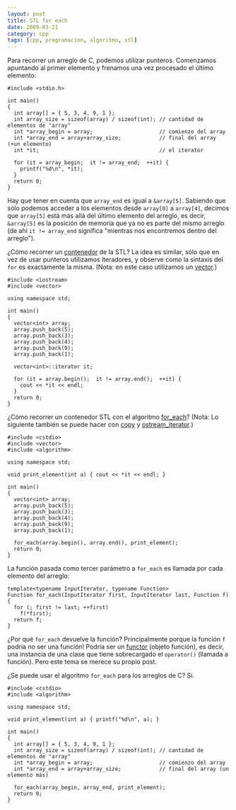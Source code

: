 ```yaml
---
layout: post
title: STL for each
date: 2009-03-21
category: cpp
tags: [cpp, programacion, algoritmo, stl]
---
```


Para recorrer un arreglo de C, podemos utilizar punteros.  Comenzamos
apuntando al primer elemento y frenamos una vez procesado el último
elemento:

    #include <stdio.h>

    int main()
    {
      int array[] = { 5, 3, 4, 9, 1 };
      int array_size = sizeof(array) / sizeof(int); // cantidad de elementos de "array"
      int *array_begin = array;                     // comienzo del array
      int *array_end = array+array_size;            // final del array (+un elemento)
      int *it;                                      // el iterator

      for (it = array_begin;  it != array_end;  ++it) {
        printf("%d\n", *it);
      }
      return 0;
    }

Hay que tener en cuenta que `array_end` es igual a
`&array[5]`. Sabiendo que sólo podemos acceder a los elementos desde
`array[0]` a `array[4]`, decimos que `array[5]` está más allá del
último elemento del arreglo, es decir, `&array[5]` es la posición de
memoria que ya no es parte del mismo arreglo (de ahí `it != array_end`
significa "mientras nos encontremos dentro del arreglo").

¿Cómo recorrer un
[contenedor](http://www.sgi.com/tech/stl/Container.html) de la STL? La
idea es similar, sólo que en vez de usar punteros utilizamos
iteradores, y observe como la sintaxis del `for` es exactamente la
misma. (Nota: en este caso utilizamos un
[vector](http://www.sgi.com/tech/stl/Vector.html).)

    #include <iostream>
    #include <vector>

    using namespace std;

    int main()
    {
      vector<int> array;
      array.push_back(5);
      array.push_back(3);
      array.push_back(4);
      array.push_back(9);
      array.push_back(1);

      vector<int>::iterator it;

      for (it = array.begin();  it != array.end();  ++it) {
        cout << *it << endl;
      }
      return 0;
    }

¿Cómo recorrer un contenedor STL con el algoritmo [for_each](http://www.sgi.com/tech/stl/for_each.html)?
(Nota: Lo siguiente también se puede hacer con [copy](http://www.sgi.com/tech/stl/copy.html) y
[ostream_iterator](http://www.sgi.com/tech/stl/ostream_iterator.html).)

    #include <cstdio>
    #include <vector>
    #include <algorithm>

    using namespace std;

    void print_element(int a) { cout << *it << endl; }

    int main()
    {
      vector<int> array;
      array.push_back(5);
      array.push_back(3);
      array.push_back(4);
      array.push_back(9);
      array.push_back(1);

      for_each(array.begin(), array.end(), print_element);
      return 0;
    }

La función pasada como tercer parámetro a `for_each` es llamada por cada elemento del arreglo:

    template<typename InputIterator, typename Function>
    Function for_each(InputIterator first, InputIterator last, Function f)
    {
      for (; first != last; ++first)
        f(*first);
      return f;
    }

¿Por qué `for_each` devuelve la función? Principalmente porque la
función `f` podría no ser una función! Podría ser un
[functor](http://www.sgi.com/tech/stl/functors.html) (objeto función),
es decir, una instancia de una clase que tiene sobrecargado el
`operator()` (llamada a función). Pero este tema se merece su
propio post.

¿Se puede usar el algoritmo `for_each` para los arreglos de C? Sí.

    #include <cstdio>
    #include <algorithm>

    using namespace std;

    void print_element(int a) { printf("%d\n", a); }

    int main()
    {
      int array[] = { 5, 3, 4, 9, 1 };
      int array_size = sizeof(array) / sizeof(int); // cantidad de elementos de "array"
      int *array_begin = array;                     // comienzo del array
      int *array_end = array+array_size;            // final del array (un elemento más)

      for_each(array_begin, array_end, print_element);
      return 0;
    }
